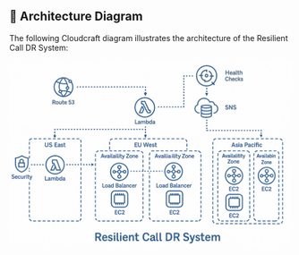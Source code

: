 ## 🧩 Architecture Diagram

The following Cloudcraft diagram illustrates the architecture of the Resilient Call DR System:

![Cloud Architecture](architecture/cloudcraft-diagram.png)
